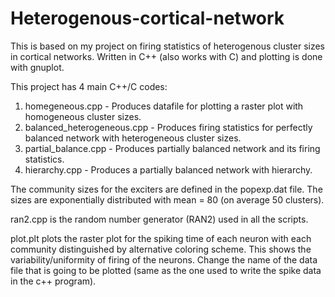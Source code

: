 # Heterogenous-cortical-network
This is based on my project on firing statistics of heterogenous cluster sizes in cortical networks.
Written in C++ (also works with C) and plotting is done with gnuplot.

This project has 4 main C++/C codes:
1. homegeneous.cpp - Produces datafile for plotting a raster plot with homogeneous cluster sizes.
2. balanced_heterogeneous.cpp - Produces firing statistics for perfectly balanced network with heterogeneous cluster sizes.
3. partial_balance.cpp - Produces partially balanced network and its firing statistics.
4. hierarchy.cpp - Produces a partially balanced network with hierarchy.

The community sizes for the exciters are defined in the popexp.dat file. The sizes are exponentially distributed with mean = 80 (on average 50 clusters).

ran2.cpp is the random number generator (RAN2) used in all the scripts.

plot.plt plots the raster plot for the spiking time of each neuron with each community distinguished by alternative coloring scheme. This shows the variability/uniformity of firing of the neurons. Change the name of the data file that is going to be plotted (same as the one used to write the spike data in the c++ program). 
